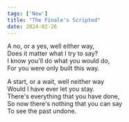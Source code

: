```yaml
---
tags: ['New']
title: "The Finale's Scripted"
date: 2024-02-26
---
```


A no, or a yes, well either way,  
Does it matter what I try to say?  
I know you'll do what you would do,  
For you were only built this way.

A start, or a wait, well neither way  
Would I have ever let you stay.  
There's everything that you have done,  
So now there's nothing that you can say  
To see the past undone.  
